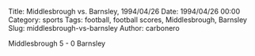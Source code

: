 Title: Middlesbrough vs. Barnsley, 1994/04/26
Date: 1994/04/26 00:00
Category: sports
Tags: football, football scores, Middlesbrough, Barnsley
Slug: middlesbrough-vs-barnsley
Author: carbonero


Middlesbrough 5 - 0 Barnsley
